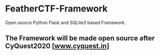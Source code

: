 # FeatherCTF-Framework
Open source Python Flask and SQLite3 based Framework.

## The Framework will be made open source after CyQuest2020 [www.cyquest.in]
